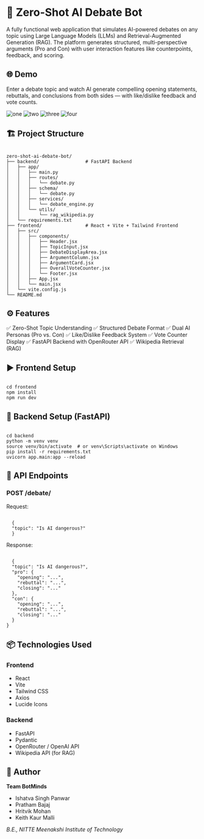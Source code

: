 # 🧠 Zero-Shot AI Debate Bot
A fully functional web application that simulates AI-powered debates on any topic using Large Language Models (LLMs) and Retrieval-Augmented Generation (RAG). The platform generates structured, multi-perspective arguments (Pro and Con) with user interaction features like counterpoints, feedback, and scoring.

## 🌐 Demo
Enter a debate topic and watch AI generate compelling opening statements, rebuttals, and conclusions from both sides — with like/dislike feedback and vote counts.

![one](https://github.com/user-attachments/assets/b732b6be-6b33-4021-9c67-fb235e45470a)
![two](https://github.com/user-attachments/assets/b2488205-deec-4b28-9bd2-c2ce7baaab1e)
![three](https://github.com/user-attachments/assets/798c194a-d4b0-4a33-bde6-c98eadc9f74c)
![four](https://github.com/user-attachments/assets/fdbb9f24-aabb-44a0-97ec-296f80d8ac75)

## 🏗️ Project Structure
<pre><code> 
zero-shot-ai-debate-bot/
├── backend/                 # FastAPI Backend
│   ├── app/
│   │   ├── main.py
│   │   ├── routes/
│   │   │   └── debate.py
│   │   ├── schema/
│   │   │   └── debate.py
│   │   ├── services/
│   │   │   └── debate_engine.py
│   │   └── utils/
│   │       └── rag_wikipedia.py
│   └── requirements.txt
├── frontend/                # React + Vite + Tailwind Frontend
│   ├── src/
│   │   ├── components/
│   │   │   ├── Header.jsx
│   │   │   ├── TopicInput.jsx
│   │   │   ├── DebateDisplayArea.jsx
│   │   │   ├── ArgumentColumn.jsx
│   │   │   ├── ArgumentCard.jsx
│   │   │   ├── OverallVoteCounter.jsx
│   │   │   └── Footer.jsx
│   │   ├── App.jsx
│   │   └── main.jsx
│   └── vite.config.js
└── README.md
</code></pre>

## ⚙️ Features
✅ Zero-Shot Topic Understanding
✅ Structured Debate Format
✅ Dual AI Personas (Pro vs. Con)
✅ Like/Dislike Feedback System
✅ Vote Counter Display
✅ FastAPI Backend with OpenRouter API
✅ Wikipedia Retrieval (RAG)

## ▶️ Frontend Setup
<pre><code> 
cd frontend
npm install
npm run dev
</code></pre>

## 🧠 Backend Setup (FastAPI)
<pre><code> 
cd backend
python -m venv venv
source venv/bin/activate  # or venv\Scripts\activate on Windows
pip install -r requirements.txt
uvicorn app.main:app --reload
</code></pre>

## 🔁 API Endpoints
### POST /debate/
Request: 
<pre><code>
  {
  "topic": "Is AI dangerous?"
  }
</code></pre>

Response: 
<pre><code>
  {
  "topic": "Is AI dangerous?",
  "pro": {
    "opening": "...",
    "rebuttal": "...",
    "closing": "..."
  },
  "con": {
    "opening": "...",
    "rebuttal": "...",
    "closing": "..."
  }
}
</code></pre>

## 📦 Technologies Used
### Frontend
- React  
- Vite  
- Tailwind CSS  
- Axios  
- Lucide Icons  

### Backend
- FastAPI  
- Pydantic  
- OpenRouter / OpenAI API  
- Wikipedia API (for RAG)  


## 🤖 Author

**Team BotMinds**  
- Ishatva Singh Panwar  
- Pratham Bajaj  
- Hritvik Mohan  
- Keith Kaur Malli  

_B.E., NITTE Meenakshi Institute of Technology_
